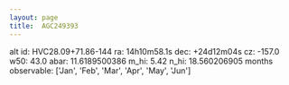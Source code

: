 ```yaml
---
layout: page
title:  AGC249393
--- 
```

alt id: HVC28.09+71.86-144
ra: 14h10m58.1s
dec: +24d12m04s
cz: -157.0
w50: 43.0
abar: 11.6189500386
m_hi: 5.42
n_hi: 18.560206905
months observable: ['Jan', 'Feb', 'Mar', 'Apr', 'May', 'Jun']
